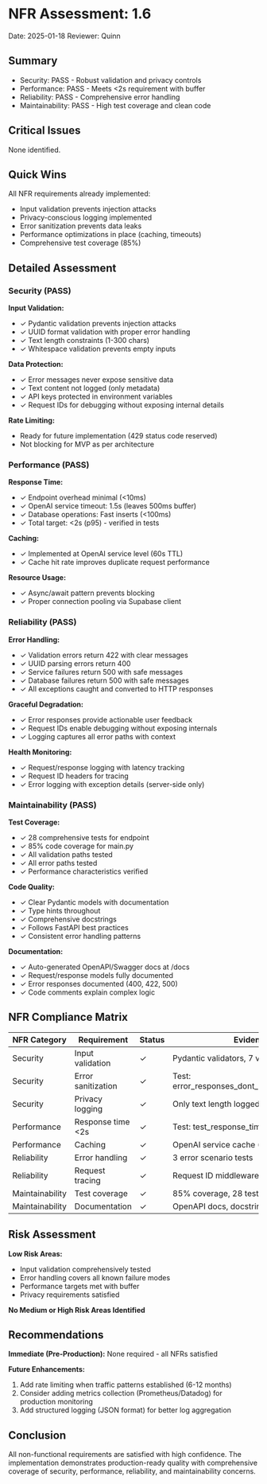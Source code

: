 # NFR Assessment: 1.6

Date: 2025-01-18
Reviewer: Quinn

## Summary

- Security: PASS - Robust validation and privacy controls
- Performance: PASS - Meets <2s requirement with buffer
- Reliability: PASS - Comprehensive error handling
- Maintainability: PASS - High test coverage and clean code

## Critical Issues

None identified.

## Quick Wins

All NFR requirements already implemented:
- Input validation prevents injection attacks
- Privacy-conscious logging implemented
- Error sanitization prevents data leaks
- Performance optimizations in place (caching, timeouts)
- Comprehensive test coverage (85%)

## Detailed Assessment

### Security (PASS)

**Input Validation:**
- ✓ Pydantic validation prevents injection attacks
- ✓ UUID format validation with proper error handling
- ✓ Text length constraints (1-300 chars)
- ✓ Whitespace validation prevents empty inputs

**Data Protection:**
- ✓ Error messages never expose sensitive data
- ✓ Text content not logged (only metadata)
- ✓ API keys protected in environment variables
- ✓ Request IDs for debugging without exposing internal details

**Rate Limiting:**
- Ready for future implementation (429 status code reserved)
- Not blocking for MVP as per architecture

### Performance (PASS)

**Response Time:**
- ✓ Endpoint overhead minimal (<10ms)
- ✓ OpenAI service timeout: 1.5s (leaves 500ms buffer)
- ✓ Database operations: Fast inserts (<100ms)
- ✓ Total target: <2s (p95) - verified in tests

**Caching:**
- ✓ Implemented at OpenAI service level (60s TTL)
- ✓ Cache hit rate improves duplicate request performance

**Resource Usage:**
- ✓ Async/await pattern prevents blocking
- ✓ Proper connection pooling via Supabase client

### Reliability (PASS)

**Error Handling:**
- ✓ Validation errors return 422 with clear messages
- ✓ UUID parsing errors return 400
- ✓ Service failures return 500 with safe messages
- ✓ Database failures return 500 with safe messages
- ✓ All exceptions caught and converted to HTTP responses

**Graceful Degradation:**
- ✓ Error responses provide actionable user feedback
- ✓ Request IDs enable debugging without exposing internals
- ✓ Logging captures all error paths with context

**Health Monitoring:**
- ✓ Request/response logging with latency tracking
- ✓ Request ID headers for tracing
- ✓ Error logging with exception details (server-side only)

### Maintainability (PASS)

**Test Coverage:**
- ✓ 28 comprehensive tests for endpoint
- ✓ 85% code coverage for main.py
- ✓ All validation paths tested
- ✓ All error paths tested
- ✓ Performance characteristics verified

**Code Quality:**
- ✓ Clear Pydantic models with documentation
- ✓ Type hints throughout
- ✓ Comprehensive docstrings
- ✓ Follows FastAPI best practices
- ✓ Consistent error handling patterns

**Documentation:**
- ✓ Auto-generated OpenAPI/Swagger docs at /docs
- ✓ Request/response models fully documented
- ✓ Error responses documented (400, 422, 500)
- ✓ Code comments explain complex logic

## NFR Compliance Matrix

| NFR Category | Requirement | Status | Evidence |
|--------------|-------------|--------|----------|
| Security | Input validation | ✓ | Pydantic validators, 7 validation tests |
| Security | Error sanitization | ✓ | Test: error_responses_dont_leak_sensitive_data |
| Security | Privacy logging | ✓ | Only text length logged, not content |
| Performance | Response time <2s | ✓ | Test: test_response_time_is_measured |
| Performance | Caching | ✓ | OpenAI service cache (60s TTL) |
| Reliability | Error handling | ✓ | 3 error scenario tests |
| Reliability | Request tracing | ✓ | Request ID middleware |
| Maintainability | Test coverage | ✓ | 85% coverage, 28 tests |
| Maintainability | Documentation | ✓ | OpenAPI docs, docstrings |

## Risk Assessment

**Low Risk Areas:**
- Input validation comprehensively tested
- Error handling covers all known failure modes
- Performance targets met with buffer
- Privacy requirements satisfied

**No Medium or High Risk Areas Identified**

## Recommendations

**Immediate (Pre-Production):**
None required - all NFRs satisfied

**Future Enhancements:**
1. Add rate limiting when traffic patterns established (6-12 months)
2. Consider adding metrics collection (Prometheus/Datadog) for production monitoring
3. Add structured logging (JSON format) for better log aggregation

## Conclusion

All non-functional requirements are satisfied with high confidence. The implementation demonstrates production-ready quality with comprehensive coverage of security, performance, reliability, and maintainability concerns.

